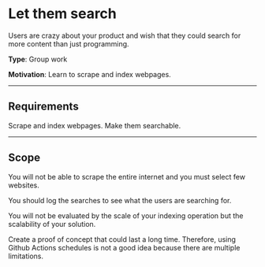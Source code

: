 # Let them search

Users are crazy about your product and wish that they could search for more content than just programming. 

**Type**: Group work

**Motivation**: Learn to scrape and index webpages. 

---

## Requirements

Scrape and index webpages. Make them searchable.

---

## Scope

You will not be able to scrape the entire internet and you must select few websites. 

You should log the searches to see what the users are searching for.

You will not be evaluated by the scale of your indexing operation but the scalability of your solution. 

Create a proof of concept that could last a long time. Therefore, using Github Actions schedules is not a good idea because there are multiple limitations.